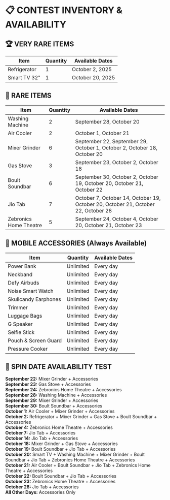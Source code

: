 # 📋 CONTEST INVENTORY & AVAILABILITY

## 🏆 VERY RARE ITEMS
| Item | Quantity | Available Dates |
|------|----------|----------------|
| Refrigerator | 1 | October 2, 2025 |
| Smart TV 32" | 1 | October 20, 2025 |

## 💎 RARE ITEMS  
| Item | Quantity | Available Dates |
|------|----------|----------------|
| Washing Machine | 2 | September 28, October 20 |
| Air Cooler | 2 | October 1, October 21 |
| Mixer Grinder | 6 | September 22, September 29, October 1, October 2, October 18, October 20 |
| Gas Stove | 3 | September 23, October 2, October 18 |
| Boult Soundbar | 6 | September 30, October 2, October 19, October 20, October 21, October 22 |
| Jio Tab | 7 | October 7, October 14, October 19, October 20, October 21, October 22, October 28 |
| Zebronics Home Theatre | 5 | September 24, October 4, October 20, October 21, October 23 |

## 📱 MOBILE ACCESSORIES (Always Available)
| Item | Quantity | Available Dates |
|------|----------|----------------|
| Power Bank | Unlimited | Every day |
| Neckband | Unlimited | Every day |
| Defy Airbuds | Unlimited | Every day |
| Noise Smart Watch | Unlimited | Every day |
| Skullcandy Earphones | Unlimited | Every day |
| Trimmer | Unlimited | Every day |
| Luggage Bags | Unlimited | Every day |
| G Speaker | Unlimited | Every day |
| Selfie Stick | Unlimited | Every day |
| Pouch & Screen Guard | Unlimited | Every day |
| Pressure Cooker | Unlimited | Every day |

## 📅 SPIN DATE AVAILABILITY TEST

**September 22:** Mixer Grinder + Accessories  
**September 23:** Gas Stove + Accessories  
**September 24:** Zebronics Home Theatre + Accessories  
**September 28:** Washing Machine + Accessories  
**September 29:** Mixer Grinder + Accessories  
**September 30:** Boult Soundbar + Accessories  
**October 1:** Air Cooler + Mixer Grinder + Accessories  
**October 2:** Refrigerator + Mixer Grinder + Gas Stove + Boult Soundbar + Accessories  
**October 4:** Zebronics Home Theatre + Accessories  
**October 7:** Jio Tab + Accessories  
**October 14:** Jio Tab + Accessories  
**October 18:** Mixer Grinder + Gas Stove + Accessories  
**October 19:** Boult Soundbar + Jio Tab + Accessories  
**October 20:** Smart TV + Washing Machine + Mixer Grinder + Boult Soundbar + Jio Tab + Zebronics Home Theatre + Accessories  
**October 21:** Air Cooler + Boult Soundbar + Jio Tab + Zebronics Home Theatre + Accessories  
**October 22:** Boult Soundbar + Jio Tab + Accessories  
**October 23:** Zebronics Home Theatre + Accessories  
**October 28:** Jio Tab + Accessories  
**All Other Days:** Accessories Only